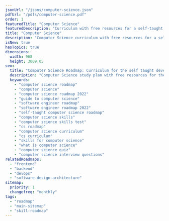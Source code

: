 ```yaml
---
jsonUrl: "/jsons/computer-science.json"
pdfUrl: "/pdfs/computer-science.pdf"
order: 1
featuredTitle: "Computer Science"
featuredDescription: "Curriculum with free resources for a self-taught developer."
title: "Computer Science"
description: "Computer Science curriculum with free resources for a self-taught developer."
isNew: true
hasTopics: true
dimensions:
  width: 968
  height: 3009.05
seo:
  title: "Computer Science Roadmap: Curriculum for the self taught developer"
  description: "Computer Science study plan with free resources for the self-taught and bootcamp grads wanting to learn Computer Science."
  keywords:
    - "computer science roadmap"
    - "computer science"
    - "computer science roadmap 2022"
    - "guide to computer science"
    - "software engineer roadmap"
    - "software engineer roadmap 2022"
    - "self-taught computer science roadmap"
    - "computer science skills"
    - "computer science skills test"
    - "cs roadmap"
    - "computer science curriculum"
    - "cs curriculum"
    - "skills for computer science"
    - "what is computer science"
    - "computer science quiz"
    - "computer science interview questions"
relatedRoadmaps:
  - "frontend"
  - "backend"
  - "devops"
  - "software-design-architecture"
sitemap:
  priority: 1
  changefreq: "monthly"
tags:
  - "roadmap"
  - "main-sitemap"
  - "skill-roadmap"
---
```


